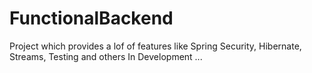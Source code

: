# FunctionalBackend
Project which provides a lof of features like Spring Security, Hibernate, Streams, Testing and others 
In Development ...
